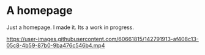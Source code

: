 # A homepage
Just a homepage. I made it. Its a work in progress.


https://user-images.githubusercontent.com/60661815/142791913-af408c13-05c8-4b59-87b0-9ba476c546b4.mp4

